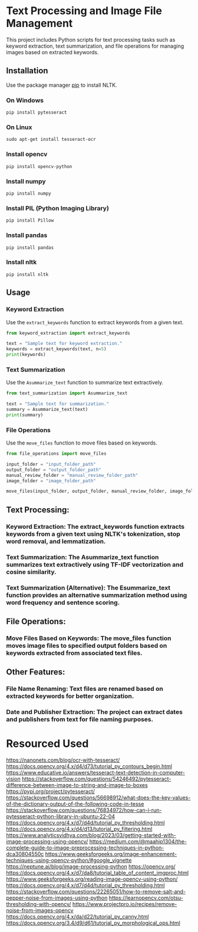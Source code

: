 # Text Processing and Image File Management

This project includes Python scripts for text processing tasks such as keyword extraction, text summarization, and file operations for managing images based on extracted keywords.

## Installation

Use the package manager [pip](https://pip.pypa.io/en/stable/) to install NLTK.
### On Windows
```
pip install pytesseract
```
### On Linux
```
sudo apt-get install tesseract-ocr
```

### Install opencv
```
pip install opencv-python
```

### Install numpy
```
pip install numpy
```

### Install PIL (Python Imaging Library)
```
pip install Pillow
```

### Install pandas
```
pip install pandas
```

### Install nltk
```
pip install nltk
```

## Usage

### Keyword Extraction
Use the `extract_keywords` function to extract keywords from a given text.

```python
from keyword_extraction import extract_keywords

text = "Sample text for keyword extraction."
keywords = extract_keywords(text, n=5)
print(keywords)
```

### Text Summarization

Use the `Asummarize_text` function to summarize text extractively.

```python
from text_summarization import Asummarize_text

text = "Sample text for summarization."
summary = Asummarize_text(text)
print(summary)
```

### File Operations

Use the `move_files` function to move files based on keywords.

```python
from file_operations import move_files

input_folder = "input_folder_path"
output_folder = "output_folder_path"
manual_review_folder = "manual_review_folder_path"
image_folder = "image_folder_path"

move_files(input_folder, output_folder, manual_review_folder, image_folder)
```

## Text Processing:

### Keyword Extraction: The extract_keywords function extracts keywords from a given text using NLTK's tokenization, stop word removal, and lemmatization.
### Text Summarization: The Asummarize_text function summarizes text extractively using TF-IDF vectorization and cosine similarity.
### Text Summarization (Alternative): The Esummarize_text function provides an alternative summarization method using word frequency and sentence scoring.
## File Operations:

### Move Files Based on Keywords: The move_files function moves image files to specified output folders based on keywords extracted from associated text files.
## Other Features:

### File Name Renaming: Text files are renamed based on extracted keywords for better organization.
### Date and Publisher Extraction: The project can extract dates and publishers from text for file naming purposes.

# Resourced Used
https://nanonets.com/blog/ocr-with-tesseract/
https://docs.opencv.org/4.x/d4/d73/tutorial_py_contours_begin.html
https://www.educative.io/answers/tesseract-text-detection-in-computer-vision
https://stackoverflow.com/questions/54246492/pytesseract-difference-between-image-to-string-and-image-to-boxes
https://pypi.org/project/pytesseract/
https://stackoverflow.com/questions/56698912/what-does-the-key-values-of-the-dictionary-output-of-the-following-code-in-tesse
https://stackoverflow.com/questions/76834972/how-can-i-run-pytesseract-python-library-in-ubuntu-22-04
https://docs.opencv.org/4.x/d7/d4d/tutorial_py_thresholding.html
https://docs.opencv.org/4.x/d4/d13/tutorial_py_filtering.html
https://www.analyticsvidhya.com/blog/2023/03/getting-started-with-image-processing-using-opencv/
https://medium.com/@maahip1304/the-complete-guide-to-image-preprocessing-techniques-in-python-dca30804550c
https://www.geeksforgeeks.org/image-enhancement-techniques-using-opencv-python/#google_vignette
https://neptune.ai/blog/image-processing-python
https://opencv.org/
https://docs.opencv.org/4.x/d7/da8/tutorial_table_of_content_imgproc.html
https://www.geeksforgeeks.org/reading-image-opencv-using-python/
https://docs.opencv.org/4.x/d7/d4d/tutorial_py_thresholding.html
https://stackoverflow.com/questions/22265051/how-to-remove-salt-and-pepper-noise-from-images-using-python
https://learnopencv.com/otsu-thresholding-with-opencv/
https://www.projectpro.io/recipes/remove-noise-from-images-opencv
https://docs.opencv.org/4.x/da/d22/tutorial_py_canny.html
https://docs.opencv.org/3.4/d9/d61/tutorial_py_morphological_ops.html
